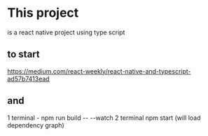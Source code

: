 # This project
is a react native project using type script
## to start
https://medium.com/react-weekly/react-native-and-typescript-ad57b7413ead

## and
1 terminal - npm run build -- --watch
2 terminal npm start (will load dependency graph)

